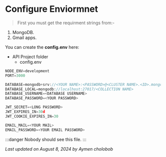 # Configure Enviormnet

> First you must get the requirment strings from:-

1. MongoDB.
1. Gmail apps.

You can create the **config.env** here:

- API Project folder
  - config.env

<!-- | Header 1 | Header 2 |
| -------- | -------- |
| Row 1    | Data     | -->

```javascript
NODE_ENV=development
PORT=3000

DATABASE=mongodb+srv://<YOUR NAME>:<PASSWORD>@<CLUSTER NAME>.<ID>.mongodb.net/<COLLECTION NAME>
DATABASE_LOCAL=mongodb://localhost:27017/<COLLECTION NAME>
DATABASE_USERNAME=<DATABASE USERNAME>
DATABASE_PASSWORD=<YOUR PASSWORD>

JWT_SECRET=<LONG PASSWORD>
JWT_EXPIRES_IN=30d
JWT_COOKIE_EXPIRES_IN=30

EMAIL_MAIL=<YOUR MAIL>
EMAIL_PASSWORD=<YOUR EMAIL PASSWORD>
```

:::danger
Nobody should see this file.
:::

_Last updated on August 8, 2024 by Aymen cholobob_
